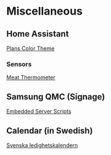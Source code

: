# Miscellaneous

## Home Assistant
[Plans Color Theme](https://github.com/plans-coding/miscellaneous/tree/main/homeassistant)

### Sensors
[Meat Thermometer](homeassistant/meat-thermometer/meat-thermometer.md)

## Samsung QMC (Signage)
[Embedded Server Scripts](https://github.com/plans-coding/miscellaneous/tree/main/Samsung%20QM55C)

## Calendar (in Swedish)
[Svenska ledighetskalendern](swedishVacationCalendar.html)
